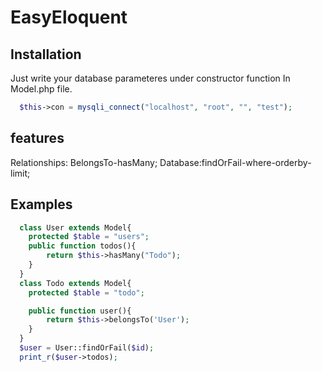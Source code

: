 # EasyEloquent

## Installation
Just write your database parameteres under constructor function In Model.php file.
```php
  $this->con = mysqli_connect("localhost", "root", "", "test");
```

## features
  Relationships: BelongsTo-hasMany; Database:findOrFail-where-orderby-limit; 
## Examples

```php
  class User extends Model{
	protected $table = "users";
	public function todos(){
		return $this->hasMany("Todo");
	}
  }
  class Todo extends Model{
	protected $table = "todo";

	public function user(){
		return $this->belongsTo('User');
	}
  }
  $user = User::findOrFail($id);
  print_r($user->todos);
  
```
